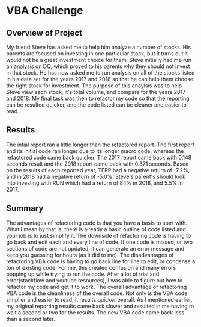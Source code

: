 # VBA Challenge

## Overview of Project
My friend Steve has asked me to help him analyze a number of stocks. 
His parents are focused on investing in one particular stock, but it turns out it would not be a great investment choice for them.
Steve initially had me run an analysis on DQ, which proved to his parents why they should not invest in that stock.
He has now asked me to run analysis on all of the stocks listed in his data set for the years 2017 and 2018 so that he can help them choose the right stock for investment.
The purpose of this anaylsis was to help Steve view each stock, it's total volume, and compare for the years 2017 and 2018. 
My final task was then to refactor my code so that the reporting can be resulted quicker, and the code listed can be cleaner and easier to read.

## Results
The intial report ran a little longer than the refactored report.
The first report and its initial code ran longer due to its longer macro code, whereas the refactored code came back quicker.
The 2017 report came back with 0.148 seconds result and the 2018 report came back with 0.371 seconds.
Based on the results of each reported year, TERP had a negative return of -7.2%, and in 2018 had a negative return of -5.0%.
Steve's parent's should look into investing with RUN which had a return of 84% in 2018, and 5.5% in 2017.

## Summary
The advantages of refactoring code is that you have a basis to start with.
What I mean by that is, there is already a basic outline of code listed and your job is to just simplify it.
The downside of refactoring code is having to go back and edit each and every line of code.
If one code is missed, or two sections of code are not updated, it can generate an error message and keep you guessing for hours (as it did to me).
The disadvantages of refactoring VBA code is having to go back line for line to edit, or condense a ton of existing code.
For me, this created confusion and many errors popping up while trying to run the code.
After a lot of trial and error(stackflow and youtube resources), I was able to figure out how to refactor my code and get it to work.
The overall advantage of refactoring VBA code is the cleanliness of the overall code.
Not only is the VBA code simplier and easier to read, it results quicker overall.
As I mentioned earlier, my original reporting results came back slower and resulted in me having to wait a second or two for the results.
The new VBA code came back less than a second later.

